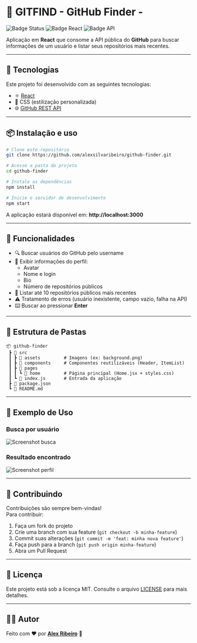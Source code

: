 # 🔎 GITFIND - GitHub Finder -

![Badge Status](https://img.shields.io/badge/status-finalizado-green)
![Badge React](https://img.shields.io/badge/react-18-blue)
![Badge API](https://img.shields.io/badge/API-GitHub-lightgrey)

Aplicação em **React** que consome a API pública do **GitHub** para buscar informações de um usuário e listar seus repositórios mais recentes.  

---

## 🚀 Tecnologias

Este projeto foi desenvolvido com as seguintes tecnologias:

- ⚛️ [React](https://react.dev/)  
- 🎨 CSS (estilização personalizada)  
- 🌐 [GitHub REST API](https://docs.github.com/pt/rest)  

---

## 📦 Instalação e uso

```bash
# Clone este repositório
git clone https://github.com/alexsilvaribeiro/github-finder.git

# Acesse a pasta do projeto
cd github-finder

# Instale as dependências
npm install

# Inicie o servidor de desenvolvimento
npm start
```

A aplicação estará disponível em: **http://localhost:3000**

---

## 📸 Funcionalidades

- 🔍 Buscar usuários do GitHub pelo username  
- 👤 Exibir informações do perfil:
  - Avatar
  - Nome e login
  - Bio
  - Número de repositórios públicos
- 📂 Listar até 10 repositórios públicos mais recentes
- ⚠️ Tratamento de erros (usuário inexistente, campo vazio, falha na API)
- ⌨️ Buscar ao pressionar **Enter**

---

## 📂 Estrutura de Pastas

```
📦 github-finder
 ┣ 📂 src
 ┃ ┣ 📂 assets         # Imagens (ex: background.png)
 ┃ ┣ 📂 components     # Componentes reutilizáveis (Header, ItemList)
 ┃ ┣ 📂 pages
 ┃ ┃ ┗ 📂 home         # Página principal (Home.jsx + styles.css)
 ┃ ┗ 📜 index.js       # Entrada da aplicação
 ┣ 📜 package.json
 ┗ 📜 README.md
```

---

## 📸 Exemplo de Uso

### Busca por usuário
![Screenshot busca](./assets/example-search.png)

### Resultado encontrado
![Screenshot perfil](./assets/example-profile.png)

---

## 🤝 Contribuindo

Contribuições são sempre bem-vindas!  
Para contribuir:  
1. Faça um fork do projeto  
2. Crie uma branch com sua feature (`git checkout -b minha-feature`)  
3. Commit suas alterações (`git commit -m 'feat: minha nova feature'`)  
4. Faça push para a branch (`git push origin minha-feature`)  
5. Abra um Pull Request  

---

## 📝 Licença

Este projeto está sob a licença MIT. Consulte o arquivo [LICENSE](LICENSE) para mais detalhes.  

---

## 👨‍💻 Autor

Feito com ❤️ por **[Alex Ribeiro](https://github.com/alexsilvaribeiro)** 🚀

